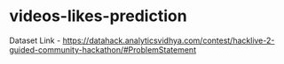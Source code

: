 # videos-likes-prediction

Dataset Link - https://datahack.analyticsvidhya.com/contest/hacklive-2-guided-community-hackathon/#ProblemStatement
